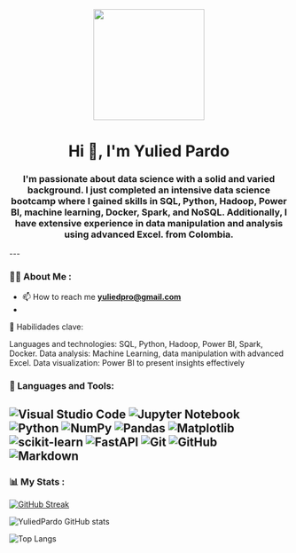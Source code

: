 <div id="header" align="center">
    <img src="https://media.giphy.com/media/3osxYc2axjCJNsCXyE/giphy.gif" width="200" />
    <h1 align="center">Hi 👋, I'm Yulied Pardo</h1>
    <h3 align="center"> I'm passionate about data science with a solid and varied background. I just completed an intensive data science bootcamp where I gained skills in SQL, Python, Hadoop, Power BI, machine learning, Docker, Spark, and NoSQL. Additionally, I have extensive experience in data manipulation and analysis using advanced Excel. from Colombia.</h3>
</div>
---

### 👨‍💻 About Me :

- 📫 How to reach me **yuliedpro@gmail.com**
- 
🔧 Habilidades clave:

Languages and technologies: SQL, Python, Hadoop, Power BI, Spark, Docker.
Data analysis: Machine Learning, data manipulation with advanced Excel.
Data visualization: Power BI to present insights effectively


<div align="left">
    <h3>🔨 Languages and Tools:</h3>
    <div>
      </div>
</div>

![Visual Studio Code](https://img.shields.io/badge/Visual%20Studio%20Code-0078d7.svg?style=for-the-badge&logo=visual-studio-code&logoColor=white)
![Jupyter Notebook](https://img.shields.io/badge/jupyter-%23FA0F00.svg?style=for-the-badge&logo=jupyter&logoColor=white)
![Python](https://img.shields.io/badge/python-3670A0?style=for-the-badge&logo=python&logoColor=ffdd54)
![NumPy](https://img.shields.io/badge/numpy-%23013243.svg?style=for-the-badge&logo=numpy&logoColor=white)
![Pandas](https://img.shields.io/badge/pandas-%23150458.svg?style=for-the-badge&logo=pandas&logoColor=white)
![Matplotlib](https://img.shields.io/badge/Matplotlib-%23ffffff.svg?style=for-the-badge&logo=Matplotlib&logoColor=black)
![scikit-learn](https://img.shields.io/badge/scikit--learn-%23F7931E.svg?style=for-the-badge&logo=scikit-learn&logoColor=white)
![FastAPI](https://img.shields.io/badge/FastAPI-005571?style=for-the-badge&logo=fastapi)
![Git](https://img.shields.io/badge/git-%23F05033.svg?style=for-the-badge&logo=git&logoColor=white)
![GitHub](https://img.shields.io/badge/github-%23121011.svg?style=for-the-badge&logo=github&logoColor=white)
![Markdown](https://img.shields.io/badge/markdown-%23000000.svg?style=for-the-badge&logo=markdown&logoColor=white)
---

### 📊 My Stats :

[![GitHub Streak](http://github-readme-streak-stats.herokuapp.com?user=Yuliedpardo&theme=dark&hide_border=true&date_format=j%20M%5B%20Y%5D)](https://git.io/streak-stats)

![YuliedPardo GitHub stats](https://github-readme-stats.vercel.app/api?username=Yuliedpardo&show_icons=true&theme=radical)

![Top Langs](https://github-readme-stats.vercel.app/api/top-langs/?username=Yuliedpardo&langs_count=8)
